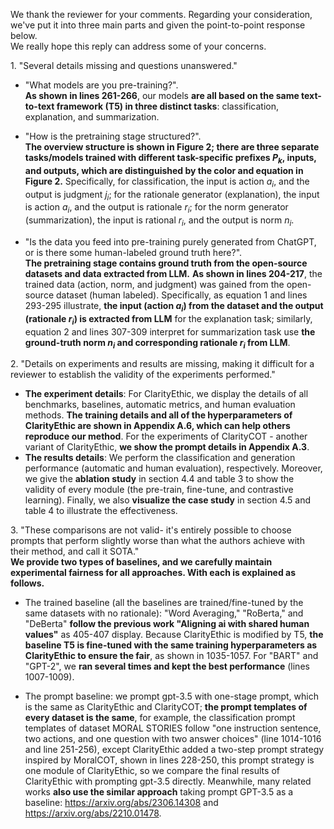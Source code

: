 We thank the reviewer for your comments. Regarding your consideration, we've put it into three main parts and given the point-to-point response below.    
We really hope this reply can address some of your concerns.


1\. "Several details missing and questions unanswered."         

  - "What models are you pre-training?".    
    **As shown in lines 261-266**, our models **are all based on the same text-to-text framework (T5) in three distinct tasks**: classification, explanation, and summarization.
    
  - "How is the pretraining stage structured?".   
    **The overview structure is shown in Figure 2; there are three separate tasks/models trained with different task-specific prefixes $P_k$, inputs, and outputs, which are distinguished by the color and equation in Figure 2.**
    Specifically, for classification, the input is action $a_i$, and the output is judgment $j_i$; for the rationale generator (explanation), the input is action $a_i$, and the output is rationale $r_i$; for the norm generator (summarization), the input is rational $r_i$, and the output is norm $n_i$.
       
  - "Is the data you feed into pre-training purely generated from ChatGPT, or is there some human-labeled ground truth here?".   
    **The pretraining stage contains ground truth from the open-source datasets and data extracted from LLM.**
    **As shown in lines 204-217**, the trained data (action, norm, and judgment) was gained from the open-source dataset (human labeled). Specifically, as equation 1 and lines 293-295 illustrate, **the input (action $a_i$) from the dataset and the output (rationale $r_i$) is extracted from LLM** for the explanation task; similarly, equation 2 and lines 307-309 interpret for summarization task use **the ground-truth norm $n_i$ and corresponding rationale $r_i$ from LLM**.
   
2\. "Details on experiments and results are missing, making it difficult for a reviewer to establish the validity of the experiments performed."   

 - **The experiment details**:  For ClarityEthic, we display the details of all benchmarks, baselines, automatic metrics, and human evaluation methods. **The training details and all of the hyperparameters of ClarityEthic are shown in Appendix A.6, which can help others reproduce our method**. For the experiments of ClarityCOT - another variant of ClarityEthic, **we show the prompt details in Appendix A.3**.      
 - **The results details**:  We perform the classification and generation performance (automatic and human evaluation), respectively. Moreover, we give the **ablation study** in section 4.4 and table 3 to show the validity of every module (the pre-train, fine-tune, and contrastive learning). Finally, we also **visualize the case study** in section 4.5 and table 4 to illustrate the effectiveness.

3\. "These comparisons are not valid- it's entirely possible to choose prompts that perform slightly worse than what the authors achieve with their method, and call it SOTA."    
**We provide two types of baselines, and we carefully maintain experimental fairness for all approaches. With each is explained as follows.**   
 - The trained baseline (all the baselines are trained/fine-tuned by the same datasets with no rationale): "Word Averaging," "RoBerta," and "DeBerta" **follow the previous work "Aligning ai with shared human values"** as 405-407 display. Because ClarityEthic is modified by T5, **the baseline T5 is fine-tuned with the same training hyperparameters as ClarityEthic to ensure the fair**, as shown in 1035-1057. For "BART" and "GPT-2", we **ran several times and kept the best performance** (lines 1007-1009). 
    
 - The prompt baseline:  we prompt gpt-3.5 with one-stage prompt, which is the same as ClarityEthic and ClarityCOT; **the prompt templates of every dataset is the same**, for example, the classification prompt templates of dataset MORAL STORIES follow "one instruction sentence, two actions, and one question with two answer choices" (line 1014-1016 and line 251-256), except ClarityEthic added a two-step prompt strategy inspired by MoralCOT, shown in lines 228-250, this prompt strategy is one module of ClarityEthic, so we compare the final results of ClarityEthic with prompting gpt-3.5 directly.
   Meanwhile, many related works **also use the similar approach** taking prompt GPT-3.5 as a baseline: https://arxiv.org/abs/2306.14308 and https://arxiv.org/abs/2210.01478.
